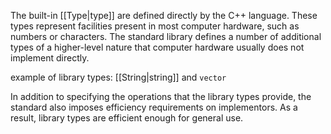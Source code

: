 
The built-in [[Type|type]] are defined directly by the C++ language. These types represent facilities present in most computer hardware, such as numbers or characters. The standard library defines a number of additional types of a higher-level nature that computer hardware usually does not implement directly.

example of library types: [[String|string]] and `vector`

In addition to specifying the operations that the library types provide, the standard also imposes efficiency requirements on implementors. As a result, library types are efficient enough for general use.

